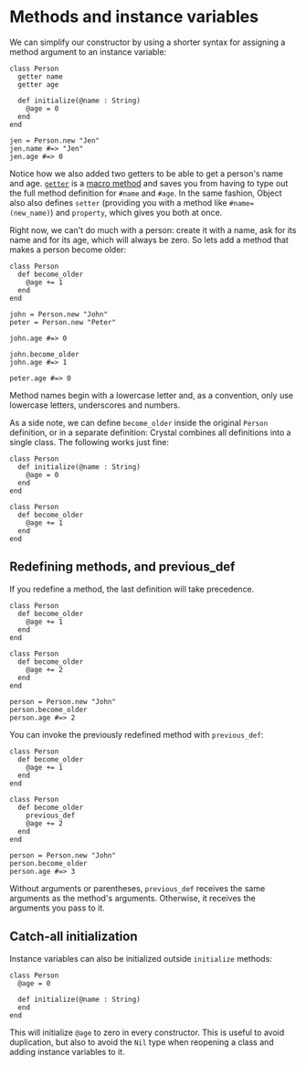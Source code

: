 # Methods and instance variables

We can simplify our constructor by using a shorter syntax for assigning a method argument to an instance variable:

```crystal
class Person
  getter name
  getter age

  def initialize(@name : String)
    @age = 0
  end
end

jen = Person.new "Jen"
jen.name #=> "Jen"
jen.age #=> 0
```

Notice how we also added two getters to be able to get a person's name and age. [`getter`](https://crystal-lang.org/api/Object.html#getter%28%2Anames%29-macro) is a [macro method](macros/macro_methods.html) and saves you from having to type out the full method definition for `#name` and `#age`. In the same fashion, Object also also defines `setter` (providing you with a method like `#name=(new_name)`) and `property`, which gives you both at once.

Right now, we can't do much with a person: create it with a name, ask for its name and for its age, which will always be zero. So lets add a method that makes a person become older:

```crystal
class Person
  def become_older
    @age += 1
  end
end

john = Person.new "John"
peter = Person.new "Peter"

john.age #=> 0

john.become_older
john.age #=> 1

peter.age #=> 0
```

Method names begin with a lowercase letter and, as a convention, only use lowercase letters, underscores and numbers.

As a side note, we can define `become_older` inside the original `Person` definition, or in a separate definition: Crystal combines all definitions into a single class. The following works just fine:

```crystal
class Person
  def initialize(@name : String)
    @age = 0
  end
end

class Person
  def become_older
    @age += 1
  end
end
```

## Redefining methods, and previous_def

If you redefine a method, the last definition will take precedence.

```crystal
class Person
  def become_older
    @age += 1
  end
end

class Person
  def become_older
    @age += 2
  end
end

person = Person.new "John"
person.become_older
person.age #=> 2
```

You can invoke the previously redefined method with `previous_def`:

```crystal
class Person
  def become_older
    @age += 1
  end
end

class Person
  def become_older
    previous_def
    @age += 2
  end
end

person = Person.new "John"
person.become_older
person.age #=> 3
```

Without arguments or parentheses, `previous_def` receives the same arguments as the method's arguments. Otherwise, it receives the arguments you pass to it.

## Catch-all initialization

Instance variables can also be initialized outside `initialize` methods:

```crystal
class Person
  @age = 0

  def initialize(@name : String)
  end
end
```

This will initialize `@age` to zero in every constructor. This is useful to avoid duplication, but also to avoid the `Nil` type when reopening a class and adding instance variables to it.

